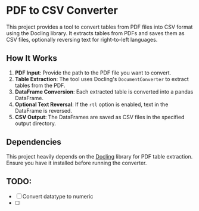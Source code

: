# PDF to CSV Converter

This project provides a tool to convert tables from PDF files into CSV format using the Docling library. It extracts tables from PDFs and saves them as CSV files, optionally reversing text for right-to-left languages.

## How It Works

1. **PDF Input**: Provide the path to the PDF file you want to convert.
2. **Table Extraction**: The tool uses Docling's `DocumentConverter` to extract tables from the PDF.
3. **DataFrame Conversion**: Each extracted table is converted into a pandas DataFrame.
4. **Optional Text Reversal**: If the `rtl` option is enabled, text in the DataFrame is reversed.
5. **CSV Output**: The DataFrames are saved as CSV files in the specified output directory.

## Dependencies

This project heavily depends on the [Docling](https://github.com/docling/docling) library for PDF table extraction. Ensure you have it installed before running the converter.

## TODO:
- [ ] Convert datatype to numeric
- [ ]